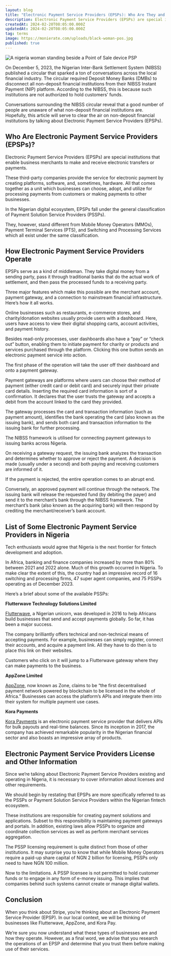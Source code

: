 ```yaml
---
layout: blog
title: "Electronic Payment Service Providers (EPSPs): Who Are They and How They Work"
description: Electronic Payment Service Providers (EPSPs) are special institutions that enable business merchants to make and receive electronic transfers or payments. These third-party companies provide the service for electronic payment by creating platforms and software.
createdAt: 2024-02-20T08:05:00.000Z
updatedAt: 2024-02-20T08:05:00.000Z
tag: terms
image: https://monierate.com/uploads/black-woman-pos.jpg
published: true
---
```

![A nigeria woman standing beside a Point of Sale device PSP](https://monierate.com/uploads/black-woman-pos.jpg)

On December 5, 2023, the Nigerian Inter-Bank Settlement System (NIBSS) published a circular that sparked a ton of conversations across the local financial industry. The circular required Deposit Money Banks (DMBs) to disconnect all non-deposit financial institutions from their NIBSS Instant Payment (NIP) platform. According to the NIBSS, this is because such institutions are not authorized to hold customers’ funds.

Conversations surrounding the NIBSS circular reveal that a good number of people are unaware of what non-deposit financial institutions are. Hopefully, this article will serve to clear the air on non-deposit financial institutions by talking about Electronic Payment Service Providers (EPSPs). 


## Who Are Electronic Payment Service Providers (EPSPs)?

Electronic Payment Service Providers (EPSPs) are special institutions that enable business merchants to make and receive electronic transfers or payments.

These third-party companies provide the service for electronic payment by creating platforms, software, and, sometimes, hardware. All that comes together as a unit which businesses can choose, adopt, and utilize for processing payments from customers or making payments to other businesses.

In the Nigerian digital ecosystem, EPSPs fall under the general classification of Payment Solution Service Providers (PSSPs).

They, however, stand different from Mobile Money Operators (MMOs), Payment Terminal Services (PTS), and Switching and Processing Services which all exist under the same classification.


## How Electronic Payment Service Providers Operate

EPSPs serve as a kind of middleman. They take digital money from a sending party, pass it through traditional banks that do the actual work of settlement, and then pass the processed funds to a receiving party.

Three major features which make this possible are the merchant account, payment gateway, and a connection to mainstream financial infrastructure. Here’s how it all works.

Online businesses such as restaurants, e-commerce stores, and charity/donation websites usually provide users with a dashboard. Here, users have access to view their digital shopping carts, account activities, and payment history.

Besides read-only processes, user dashboards also have a “pay” or “check out” button, enabling them to initiate payment for charity or products and services purchased through the platform. Clicking this one button sends an electronic payment service into action.

The first phase of the operation will take the user off their dashboard and onto a payment gateway.

Payment gateways are platforms where users can choose their method of payment (either credit card or debit card) and securely input their private card details. Inserting the required card information is sort of a confirmation. It declares that the user trusts the gateway and accepts a debit from the account linked to the card they provided.

The gateway processes the card and transaction information (such as payment amount), identifies the bank operating the card (also known as the issuing bank), and sends both card and transaction information to the issuing bank for further processing.

The NIBSS framework is utilised for connecting payment gateways to issuing banks across Nigeria.

On receiving a gateway request, the issuing bank analyzes the transaction and determines whether to approve or reject the payment. A decision is made (usually under a second) and both paying and receiving customers are informed of it. 

If the payment is rejected, the entire operation comes to an abrupt end. 

Conversely, an approved payment will continue through the network. The issuing bank will release the requested fund (by debiting the payer) and send it to the merchant’s bank through the NIBSS framework. The merchant’s bank (also known as the acquiring bank) will then respond by crediting the merchant/receiver’s bank account. 


## List of Some Electronic Payment Service Providers in Nigeria

Tech enthusiasts would agree that Nigeria is the next frontier for fintech development and adoption.

In Africa, banking and finance companies increased by more than 80% between 2021 and 2022 alone. Much of this growth occurred in Nigeria. To make clear the extent of this, the country had an impressive record of 16 switching and processing firms, 47 super agent companies, and 75 PSSPs operating as of December 2023.

Here’s a brief about some of the available PSSPs:

**Flutterwave Technology Solutions Limited**

[Flutterwave](https://www.google.com/aclk?sa=l\&ai=DChcSEwjQnb_5j7eEAxXXnFAGHeyzAOEYABAAGgJkZw\&ase=2\&gclid=CjwKCAiAlcyuBhBnEiwAOGZ2S7U1kwvp2wi2_QebGk1Q18lltF43v10X_TrkvaO1pU7qyYjr0G3XLRoCtsEQAvD_BwE\&sig=AOD64_2e7-BGVSbg-ejkjmxAIRL2VSY-fQ\&q\&nis=4\&adurl\&ved=2ahUKEwjtxLj5j7eEAxWSQUEAHZkhC2IQ0Qx6BAgJEAE), a Nigerian unicorn, was developed in 2016 to help Africans build businesses that send and accept payments globally. So far, it has been a major success. 

The company brilliantly offers technical and non-technical means of accepting payments. For example, businesses can simply register, connect their accounts, and acquire a payment link. All they have to do then is to place this link on their websites.

Customers who click on it will jump to a Flutterwave gateway where they can make payments to the business. 

**AppZone Limited**

[AppZone](https://appzonegroup.com/), now known as Zone, claims to be “the first decentralised payment network powered by blockchain to be licensed in the whole of Africa.” Businesses can access the platform’s APIs and integrate them into their system for multiple payment use cases.

**Kora Payments**

[Kora Payments](https://www.korahq.com/) is an electronic payment service provider that delivers APIs for bulk payouts and real-time balances. Since its inception in 2017, the company has achieved remarkable popularity in the Nigerian financial sector and also boasts an impressive array of products.


## Electronic Payment Service Providers License and Other Information

Since we’re talking about Electronic Payment Service Providers existing and operating in Nigeria, it is necessary to cover information about licenses and other requirements. 

We should begin by restating that EPSPs are more specifically referred to as the PSSPs or Payment Solution Service Providers within the Nigerian fintech ecosystem.

These institutions are responsible for creating payment solutions and applications. Subset to this responsibility is maintaining payment gateways and portals. In addition, existing laws allow PSSPs to organize and coordinate collection services as well as perform merchant services aggregation.

The PSSP licensing requirement is quite distinct from those of other institutions. It may surprise you to know that while Mobile Money Operators require a paid-up share capital of NGN 2 billion for licensing, PSSPs only need to have NGN 100 million. 

Now to the limitations. A PSSP licensee is not permitted to hold customer funds or to engage in any form of e-money issuing. This implies that companies behind such systems cannot create or manage digital wallets.  


## Conclusion

When you think about Stripe, you’re thinking about an Electronic Payment Service Provider (EPSP). In our local context, we will be thinking of businesses like Flutterwave, AppZone, and Kora Pay.

We’re sure you now understand what these types of businesses are and how they operate. However, as a final word, we advise that you research the operations of an EPSP and determine that you trust them before making use of their services.
